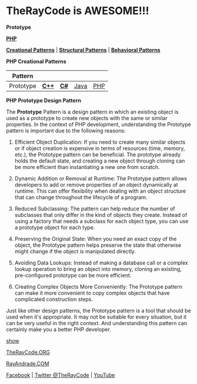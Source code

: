 # TheRayCode is AWESOME!!!

**Prototype**

**[PHP](../README.md)**  

**[Creational Patterns](../README.md)** | **[Structural Patterns](../../Structural/README.md)** | **[Behavioral Patterns](../../Behavioral/README.md)**

**PHP Creational Patterns**


|Pattern|   |   |   |   |
|---|---|---|---|---|
| Prototype | [**C++**](../../../CPP/Creational/Prototype/README.md) | [**C#**](../../../Csharp/Creational/Prototype/README.md) | [Java](../../../Java/Creational/Prototype/README.md) | [PHP](../../../PHP/Creational/Prototype/README.md) |

**PHP Prototype Design Pattern**

The **Prototype** Pattern is a design pattern in which an existing object is used as a prototype to create new objects with the same or similar properties. In the context of PHP development, understanding the Prototype pattern is important due to the following reasons:

1. Efficient Object Duplication: If you need to create many similar objects or if object creation is expensive in terms of resources (time, memory, etc.), the Prototype pattern can be beneficial. The prototype already holds the default state, and creating a new object through cloning can be more efficient than instantiating a new one from scratch.

2. Dynamic Addition or Removal at Runtime: The Prototype pattern allows developers to add or remove properties of an object dynamically at runtime. This can offer flexibility when dealing with an object structure that can change throughout the lifecycle of a program.

3. Reduced Subclassing: The pattern can help reduce the number of subclasses that only differ in the kind of objects they create. Instead of using a factory that needs a subclass for each object type, you can use a prototype object for each type.

4. Preserving the Original State: When you need an exact copy of the object, the Prototype pattern helps preserve the state that otherwise might change if the object is manipulated directly.

5. Avoiding Data Lookups: Instead of making a database call or a complex lookup operation to bring an object into memory, cloning an existing, pre-configured prototype can be more efficient.

6. Creating Complex Objects More Conveniently: The Prototype pattern can make it more convenient to copy complex objects that have complicated construction steps.

Just like other design patterns, the Prototype pattern is a tool that should be used when it's appropriate. It may not be suitable for every situation, but it can be very useful in the right context. And understanding this pattern can certainly make you a better PHP developer.

[show](./script/page01.md)

[TheRayCode.ORG](https://www.TheRayCode.org)  

[RayAndrade.COM](https://www.RayAndrade.com)

[Facebook](https://www.facebook.com/TheRayCode/) | [Twitter @TheRayCode](https://www.twitter.com/TheRayCode/) | [YouTube](https://www.youtube.com/TheRayCode/)
